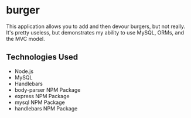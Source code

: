# burger
This application allows you to add and then devour burgers, but not really. It's pretty useless, but demonstrates my ability to use MySQL, ORMs, and the MVC model.

## Technologies Used
- Node.js
- MySQL
- Handlebars 
- body-parser NPM Package  
- express NPM Package 
- mysql NPM Package 
- handlebars NPM Package  